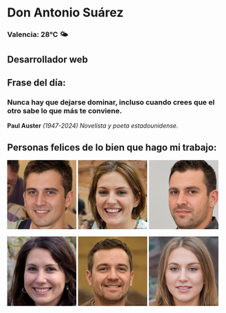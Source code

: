 # Don Antonio Suárez
### Valencia:  28°C 🌤️
## Desarrollador web
## Frase del día:
<!-- START QUOTE -->
### Nunca hay que dejarse dominar, incluso cuando crees que el otro sabe lo que más te conviene.
**Paul Auster** *(1947-2024) Novelista y poeta estadounidense.*
<!-- END QUOTE -->






## Personas felices de lo bien que hago mi trabajo:

<p float="left">
  <img src="src/image_0.png" width="32%" />
  <img src="src/image_1.png" width="32%" /> 
  <img src="src/image_2.png" width="32%" />
</p>
<p float="left">
  <img src="src/image_3.png" width="32%" />
  <img src="src/image_4.png" width="32%" /> 
  <img src="src/image_5.png" width="32%" />
</p>